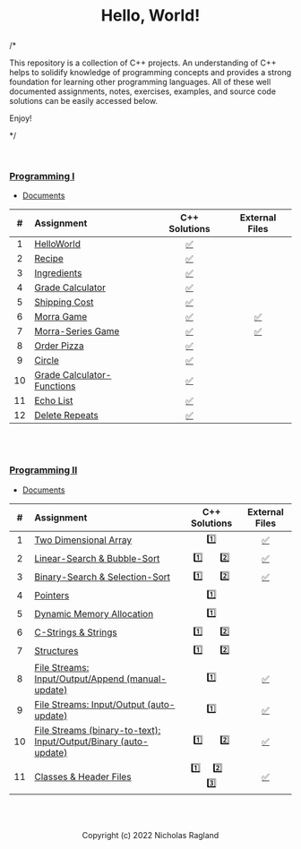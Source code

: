 # <p align="center"> Hello, World! </p>

/*

This repository is a collection of C++ projects. An understanding of C++ helps to solidify knowledge of programming concepts and provides a strong foundation for learning other programming languages. All of these well documented assignments, notes, exercises, examples, and source code solutions can be easily accessed below.

Enjoy! 

*/

<br>

### [Programming I](/programming-I)
* [Documents](programming-I/docs/)

| # | Assignment | C++ Solutions | External Files |
|:---:|:---|:---:|:---:|
| 1 | [HelloWorld](programming-I/assignments/01-helloworld/docs/FA_A1_helloWorld.pdf) | [:white_check_mark:](./programming-I/assignments/01-helloworld/helloWorld.cpp) |  |
| 2 | [Recipe](programming-I/assignments/02-recipe/docs/FA_A2_Recipe.pdf) | [:white_check_mark:](./programming-I/assignments/02-recipe/recipe.cpp) |  | 
| 3 | [Ingredients](programming-I/assignments/03-ingredients/docs/FA_A3_Ingredient.pdf) | [:white_check_mark:](./programming-I/assignments/03-ingredients/ingredients.cpp) |  | 
| 4 | [Grade Calculator](programming-I/assignments/04-gradeCalc/docs/FA_A4_gradeCalc.pdf) | [:white_check_mark:](./programming-I/assignments/04-gradeCalc/gradeCalc.cpp) |  | 
| 5 | [Shipping Cost](programming-I/assignments/05-shippingCost/docs/FA_A5_shipping_Cost.pdf) | [:white_check_mark:](./programming-I/assignments/05-shippingCost/shippingCost.cpp) |  | 
| 6 | [Morra Game](programming-I/assignments/06-morra/docs/FA_A6_Morra.pdf) | [:white_check_mark:](./programming-I/assignments/06-morra/morra.cpp) |  [:white_check_mark:](./programming-I/assignments/06-morra/result.txt) |
| 7 | [Morra-Series Game](programming-I/assignments/07-morraSeries/docs/FA_A7_MorraSerries.pdf) | [:white_check_mark:](./programming-I/assignments/07-morraSeries/morraSeries.cpp) | [:white_check_mark:](./programming-I/assignments/07-morraSeries) | 
| 8 | [Order Pizza](programming-I/assignments/08-pizza/docs/FA_A8_Pizza.pdf) | [:white_check_mark:](./programming-I/assignments/08-pizza/pizza.cpp) |  |
| 9 | [Circle](programming-I/assignments/09-circleArea/docs/FA_A9CircleArea.pdf) | [:white_check_mark:](./programming-I/assignments/09-circleArea/circleArea.cpp) |  | 
| 10 | [Grade Calculator-Functions](programming-I/assignments/10-gradeCalc2/) | [:white_check_mark:](./programming-I/assignments/10-gradeCalc2/gradeCalc_2.cpp) |  | 
| 11 | [Echo List](programming-I/assignments/11-echoList/) | [:white_check_mark:](./programming-I/assignments/11-echoList/echoAList.cpp) |  | 
| 12 | [Delete Repeats](programming-I/assignments/12-deleteRepeats/docs/FA_A12_DeleteRepeats.pdf) | [:white_check_mark:](./programming-I/assignments/12-deleteRepeats/deleteRepeats.cpp) |  |  
<br>
<br>

### [Programming II](/programming-II)
* [Documents](programming-II/docs/)

| # | Assignment | C++ Solutions | External Files |
|:---:|:---|:---:|:---:|
| 1 | [Two Dimensional Array](programming-II/assignments/01-twoDimensionalArray/docs/Assignment_1.pdf) | [:one:](./programming-II/assignments/01-twoDimensionalArray/assignment_1.cpp)| [:white_check_mark:](./programming-II/assignments/01-twoDimensionalArray) |
| 2 | [Linear-Search & Bubble-Sort](programming-II/assignments/02-linearSearch-BubbleSort/docs/Assignment_2.pdf) | [:one:](./programming-II/assignments/02-linearSearch-BubbleSort/assignment_2.1.cpp)  &nbsp;  &nbsp;  &nbsp;  [:two:](./programming-II/assignments/02-linearSearch-BubbleSort/assignment_2.2.cpp) | [:white_check_mark:](./programming-II/assignments/02-linearSearch-BubbleSort) |
| 3 | [Binary-Search & Selection-Sort](programming-II/assignments/03-binarySearch-selectionSort/docs/Assignment_3.pdf) | [:one:](./programming-II/assignments/03-binarySearch-selectionSort/assignment_3.1.cpp)  &nbsp;  &nbsp;  &nbsp;  [:two:](./programming-II/assignments/03-binarySearch-selectionSort/assignment_3.2.cpp) | [:white_check_mark:](./programming-II/assignments/03-binarySearch-selectionSort) |
| 4 | [Pointers](programming-II/assignments/04-pointers/docs/Assignment_4.pdf) | [:one:](./programming-II/assignments/04-pointers/assignment_4.cpp) |  |
| 5 | [Dynamic Memory Allocation](programming-II/assignments/05-dynamicMemoryAllocation/docs/Assignment_5.pdf) | [:one:](./programming-II/assignments/05-dynamicMemoryAllocation/assignment_5.cpp) |  |
| 6 | [C-Strings & Strings](programming-II/assignments/06-cString-string/docs/Assignment_6.pdf) | [:one:](./programming-II/assignments/06-cString-string/assignment_6.1.cpp)  &nbsp;  &nbsp;  &nbsp;  [:two:](./programming-II/assignments/06-cString-string/assignment_6.2.cpp) |  |
| 7 | [Structures](programming-II/assignments/07-structures/docs/Assignment_7.pdf) | [:one:](./programming-II/assignments/07-structures/assignment_7.1.cpp)  &nbsp;  &nbsp;  &nbsp;  [:two:](./programming-II/assignments/07-structures/assignment_7.2.cpp) |  |
| 8 | [File Streams: Input/Output/Append (manual-update)](programming-II/assignments/08-fstream-manualUpdate/docs/Assignment_8.pdf) | [:one:](./programming-II/assignments/08-fstream-manualUpdate/assignment_8.cpp) | [:white_check_mark:](./programming-II/assignments/08-fstream-manualUpdate) |
| 9 | [File Streams: Input/Output (auto-update)](programming-II/assignments/09-fstream-autoUpdate/docs/Assignment_9.pdf) | [:one:](./programming-II/assignments/09-fstream-autoUpdate/assignment_9.cpp) | [:white_check_mark:](./programming-II/assignments/09-fstream-autoUpdate) |
| 10 | [File Streams (binary-to-text): Input/Output/Binary (auto-update)](programming-II/assignments/10-fstream-autoUpdate-binaryToText/docs/Assignment_10.pdf) | [:one:](./programming-II/assignments/10-fstream-autoUpdate-binaryToText/assignment_10.1.cpp)  &nbsp;  &nbsp;  &nbsp;  [:two:](./programming-II/assignments/10-fstream-autoUpdate-binaryToText/assignment_10.2.cpp) | [:white_check_mark:](./programming-II/assignments/10-fstream-autoUpdate-binaryToText/) |
| 11 | [Classes & Header Files](programming-II/assignments/11-classes-headerFiles/docs/Assignment_11.pdf) | [:one:](./programming-II/assignments/11-classes-headerFiles/SportName.cpp)  &nbsp;  &nbsp;  [:two:](./programming-II/assignments/11-classes-headerFiles/Date.cpp)  &nbsp;  &nbsp;  [:three:](./programming-II/assignments/11-classes-headerFiles/Sport.cpp) | [:white_check_mark:](./programming-II/assignments/11-classes-headerFiles) |

<br>
<br>

<p align="center"> Copyright (c) 2022 Nicholas Ragland </p>
